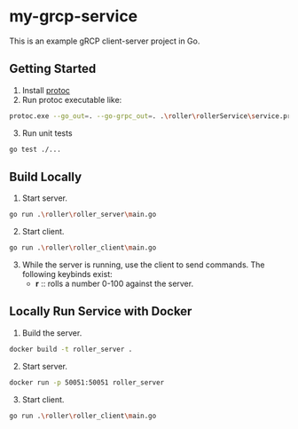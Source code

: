# my-grcp-service

This is an example gRCP client-server project in Go.

## Getting Started
1. Install [protoc](https://grpc.io/docs/protoc-installation/)
2. Run protoc executable like:
``` bash
protoc.exe --go_out=. --go-grpc_out=. .\roller\rollerService\service.proto
```
3. Run unit tests
``` bash
go test ./...
```

## Build Locally
1. Start server.
``` bash
go run .\roller\roller_server\main.go
```
2. Start client.
``` bash
go run .\roller\roller_client\main.go
```
3. While the server is running, use the client to send commands. The following keybinds exist:
    - **r** :: rolls a number 0-100 against the server.

## Locally Run Service with Docker
1. Build the server.
``` bash
docker build -t roller_server .
```
2. Start server.
``` bash
docker run -p 50051:50051 roller_server
```
3. Start client.
``` bash
go run .\roller\roller_client\main.go
```
